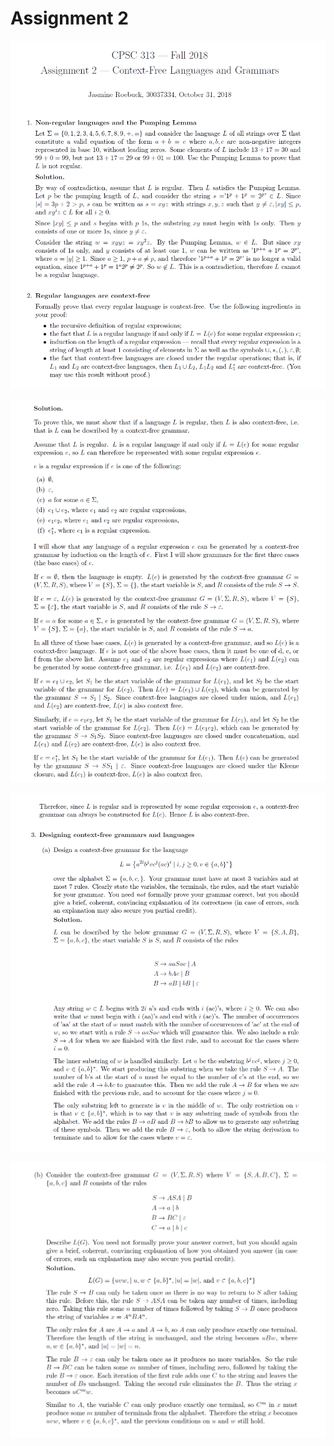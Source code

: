 # Assignment 2

![Cap 1](https://github.com/jasminecronin/intro-to-computability/blob/master/Assignment%202/cap1.png)

![Cap 2](https://github.com/jasminecronin/intro-to-computability/blob/master/Assignment%202/cap2.png)

![Cap 3](https://github.com/jasminecronin/intro-to-computability/blob/master/Assignment%202/cap3.png)

![Cap 4](https://github.com/jasminecronin/intro-to-computability/blob/master/Assignment%202/cap4.png)
 
